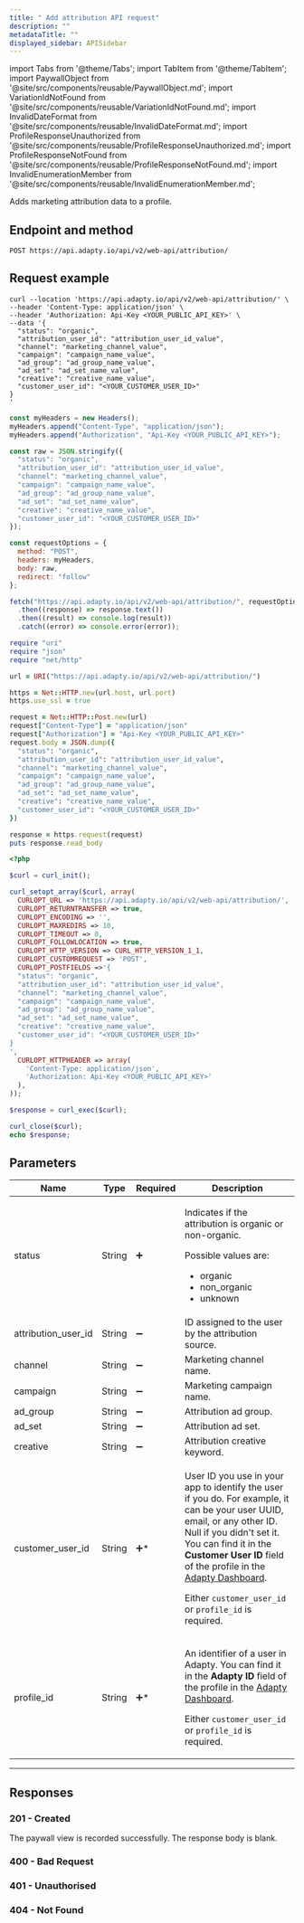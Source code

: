 ```yaml
---
title: " Add attribution API request"
description: ""
metadataTitle: ""
displayed_sidebar: APISidebar
---
```


import Tabs from '@theme/Tabs'; 
import TabItem from '@theme/TabItem'; 
import PaywallObject from '@site/src/components/reusable/PaywallObject.md';
import VariationIdNotFound from '@site/src/components/reusable/VariationIdNotFound.md';
import InvalidDateFormat from '@site/src/components/reusable/InvalidDateFormat.md';
import ProfileResponseUnauthorized from '@site/src/components/reusable/ProfileResponseUnauthorized.md';
import ProfileResponseNotFound from '@site/src/components/reusable/ProfileResponseNotFound.md';
import InvalidEnumerationMember from '@site/src/components/reusable/InvalidEnumerationMember.md';

Adds marketing attribution data to a profile.

## Endpoint and method

```text
POST https://api.adapty.io/api/v2/web-api/attribution/
```

## Request example

<Tabs> <TabItem value="shell" label="cURL" default>

```shell
curl --location 'https://api.adapty.io/api/v2/web-api/attribution/' \
--header 'Content-Type: application/json' \
--header 'Authorization: Api-Key <YOUR_PUBLIC_API_KEY>' \
--data '{
  "status": "organic",
  "attribution_user_id": "attribution_user_id_value",
  "channel": "marketing_channel_value",
  "campaign": "campaign_name_value",
  "ad_group": "ad_group_name_value",
  "ad_set": "ad_set_name_value",
  "creative": "creative_name_value",
  "customer_user_id": "<YOUR_CUSTOMER_USER_ID>"
}
'
```

</TabItem> 
<TabItem value="javascript" label="Javascript" default>  

```javascript
const myHeaders = new Headers();
myHeaders.append("Content-Type", "application/json");
myHeaders.append("Authorization", "Api-Key <YOUR_PUBLIC_API_KEY>");

const raw = JSON.stringify({
  "status": "organic",
  "attribution_user_id": "attribution_user_id_value",
  "channel": "marketing_channel_value",
  "campaign": "campaign_name_value",
  "ad_group": "ad_group_name_value",
  "ad_set": "ad_set_name_value",
  "creative": "creative_name_value",
  "customer_user_id": "<YOUR_CUSTOMER_USER_ID>"
});

const requestOptions = {
  method: "POST",
  headers: myHeaders,
  body: raw,
  redirect: "follow"
};

fetch("https://api.adapty.io/api/v2/web-api/attribution/", requestOptions)
  .then((response) => response.text())
  .then((result) => console.log(result))
  .catch((error) => console.error(error));
```

</TabItem> 
<TabItem value="ruby" label="Ruby" default>  

```ruby
require "uri"
require "json"
require "net/http"

url = URI("https://api.adapty.io/api/v2/web-api/attribution/")

https = Net::HTTP.new(url.host, url.port)
https.use_ssl = true

request = Net::HTTP::Post.new(url)
request["Content-Type"] = "application/json"
request["Authorization"] = "Api-Key <YOUR_PUBLIC_API_KEY>"
request.body = JSON.dump({
  "status": "organic",
  "attribution_user_id": "attribution_user_id_value",
  "channel": "marketing_channel_value",
  "campaign": "campaign_name_value",
  "ad_group": "ad_group_name_value",
  "ad_set": "ad_set_name_value",
  "creative": "creative_name_value",
  "customer_user_id": "<YOUR_CUSTOMER_USER_ID>"
})

response = https.request(request)
puts response.read_body
```

</TabItem> 
<TabItem value="php" label="PHP" default>  

```php
<?php

$curl = curl_init();

curl_setopt_array($curl, array(
  CURLOPT_URL => 'https://api.adapty.io/api/v2/web-api/attribution/',
  CURLOPT_RETURNTRANSFER => true,
  CURLOPT_ENCODING => '',
  CURLOPT_MAXREDIRS => 10,
  CURLOPT_TIMEOUT => 0,
  CURLOPT_FOLLOWLOCATION => true,
  CURLOPT_HTTP_VERSION => CURL_HTTP_VERSION_1_1,
  CURLOPT_CUSTOMREQUEST => 'POST',
  CURLOPT_POSTFIELDS =>'{
  "status": "organic",
  "attribution_user_id": "attribution_user_id_value",
  "channel": "marketing_channel_value",
  "campaign": "campaign_name_value",
  "ad_group": "ad_group_name_value",
  "ad_set": "ad_set_name_value",
  "creative": "creative_name_value",
  "customer_user_id": "<YOUR_CUSTOMER_USER_ID>"
}
',
  CURLOPT_HTTPHEADER => array(
    'Content-Type: application/json',
    'Authorization: Api-Key <YOUR_PUBLIC_API_KEY>'
  ),
));

$response = curl_exec($curl);

curl_close($curl);
echo $response;
```

</TabItem> 
</Tabs>

## Parameters

| Name                | Type   | Required           | Description                                                  |
| ------------------- | ------ | ------------------ | ------------------------------------------------------------ |
| status              | String | :heavy_plus_sign:  | <p>Indicates if the attribution is organic or non-organic.</p><p>Possible values are:</p><ul><li> organic</li><li> non_organic</li><li> unknown</li></ul> |
| attribution_user_id | String | :heavy_minus_sign: | ID assigned to the user by the attribution source.           |
| channel             | String | :heavy_minus_sign: | Marketing channel name.                                      |
| campaign            | String | :heavy_minus_sign: | Marketing campaign name.                                     |
| ad_group            | String | :heavy_minus_sign: | Attribution ad group.                                        |
| ad_set              | String | :heavy_minus_sign: | Attribution ad set.                                          |
| creative            | String | :heavy_minus_sign: | Attribution creative keyword.                                |
| customer_user_id    | String | :heavy_plus_sign:* | <p>User ID you use in your app to identify the user if you do. For example, it can be your user UUID, email, or any other ID. Null if you didn't set it. You can find it in the **Customer User ID** field of the profile in the [Adapty Dashboard](https://app.adapty.io/profiles/users).</p><p>Either `customer_user_id` or `profile_id` is required.</p> |
| profile_id          | String | :heavy_plus_sign:* | <p>An identifier of a user in Adapty.  You can find it in the **Adapty ID** field of the profile in the [Adapty Dashboard](https://app.adapty.io/profiles/users).</p><p>Either `customer_user_id` or `profile_id` is required.</p> |

---

## Responses

### 201 - Created

The paywall view is recorded successfully. The response body is blank.

### 400 - Bad Request

<InvalidEnumerationMember />

### 401 - Unauthorised

<ProfileResponseUnauthorized />

### 404 - Not Found

<ProfileResponseNotFound />
